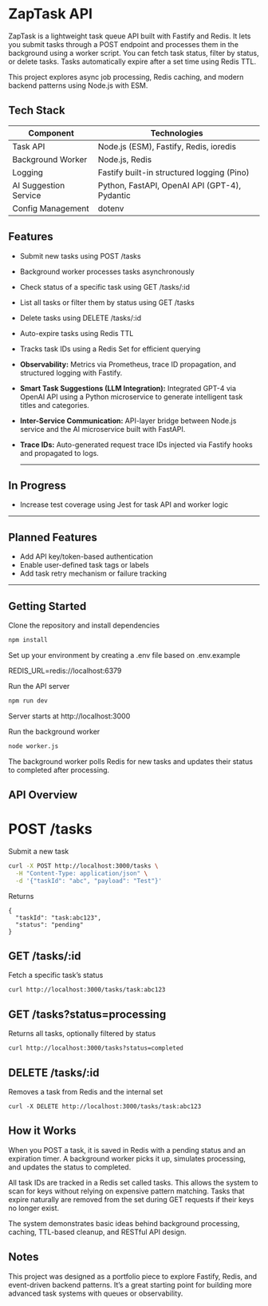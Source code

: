 # ZapTask API

ZapTask is a lightweight task queue API built with Fastify and Redis. It lets you submit tasks through a POST endpoint and processes them in the background using a worker script. You can fetch task status, filter by status, or delete tasks. Tasks automatically expire after a set time using Redis TTL.

This project explores async job processing, Redis caching, and modern backend patterns using Node.js with ESM.


 ## Tech Stack

| Component            | Technologies                                 |
|----------------------|----------------------------------------------|
| Task API             | Node.js (ESM), Fastify, Redis, ioredis       |
| Background Worker    | Node.js, Redis                               |
| Logging              | Fastify built-in structured logging (Pino)   |
| AI Suggestion Service| Python, FastAPI, OpenAI API (GPT-4), Pydantic|
| Config Management    | dotenv                                        |


## Features

- Submit new tasks using POST /tasks  
- Background worker processes tasks asynchronously  
- Check status of a specific task using GET /tasks/:id  
- List all tasks or filter them by status using GET /tasks  
- Delete tasks using DELETE /tasks/:id  
- Auto-expire tasks using Redis TTL  
- Tracks task IDs using a Redis Set for efficient querying
- **Observability:** Metrics via Prometheus, trace ID propagation, and structured logging with Fastify.
- **Smart Task Suggestions (LLM Integration):** Integrated GPT-4 via OpenAI API using a Python microservice to generate intelligent task titles and categories.
- **Inter-Service Communication:** API-layer bridge between Node.js service and the AI microservice built with FastAPI.
- **Trace IDs:** Auto-generated request trace IDs injected via Fastify hooks and propagated to logs.
  

  ---

## In Progress
-  Increase test coverage using Jest for task API and worker logic

---

## Planned Features
- Add API key/token-based authentication
- Enable user-defined task tags or labels
- Add task retry mechanism or failure tracking



---

## Getting Started

Clone the repository and install dependencies

```bash
npm install

```
Set up your environment by creating a .env file based on .env.example

REDIS_URL=redis://localhost:6379

Run the API server

```bash
npm run dev
```

Server starts at http://localhost:3000

Run the background worker
```bash
node worker.js
```

The background worker polls Redis for new tasks and updates their status to completed after processing.

## API Overview

# POST /tasks

Submit a new task

```bash
curl -X POST http://localhost:3000/tasks \
  -H "Content-Type: application/json" \
  -d '{"taskId": "abc", "payload": "Test"}'
```
Returns

```
{
  "taskId": "task:abc123",
  "status": "pending"
}

```

## GET /tasks/:id

Fetch a specific task’s status

```
curl http://localhost:3000/tasks/task:abc123
```

## GET /tasks?status=processing

Returns all tasks, optionally filtered by status

```
curl http://localhost:3000/tasks?status=completed
```

## DELETE /tasks/:id

Removes a task from Redis and the internal set

```
curl -X DELETE http://localhost:3000/tasks/task:abc123

```

## How it Works
When you POST a task, it is saved in Redis with a pending status and an expiration timer. A background worker picks it up, simulates processing, and updates the status to completed.

All task IDs are tracked in a Redis set called tasks. This allows the system to scan for keys without relying on expensive pattern matching. Tasks that expire naturally are removed from the set during GET requests if their keys no longer exist.

The system demonstrates basic ideas behind background processing, caching, TTL-based cleanup, and RESTful API design.

## Notes
This project was designed as a portfolio piece to explore Fastify, Redis, and event-driven backend patterns. It’s a great starting point for building more advanced task systems with queues or observability.



